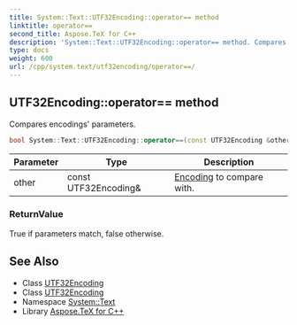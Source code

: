```yaml
---
title: System::Text::UTF32Encoding::operator== method
linktitle: operator==
second_title: Aspose.TeX for C++
description: 'System::Text::UTF32Encoding::operator== method. Compares encodings'' parameters in C++.'
type: docs
weight: 600
url: /cpp/system.text/utf32encoding/operator==/
---
```

## UTF32Encoding::operator== method


Compares encodings' parameters.

```cpp
bool System::Text::UTF32Encoding::operator==(const UTF32Encoding &other) const
```


| Parameter | Type | Description |
| --- | --- | --- |
| other | const UTF32Encoding\& | [Encoding](../../encoding/) to compare with. |

### ReturnValue

True if parameters match, false otherwise.

## See Also

* Class [UTF32Encoding](../)
* Class [UTF32Encoding](../)
* Namespace [System::Text](../../)
* Library [Aspose.TeX for C++](../../../)

